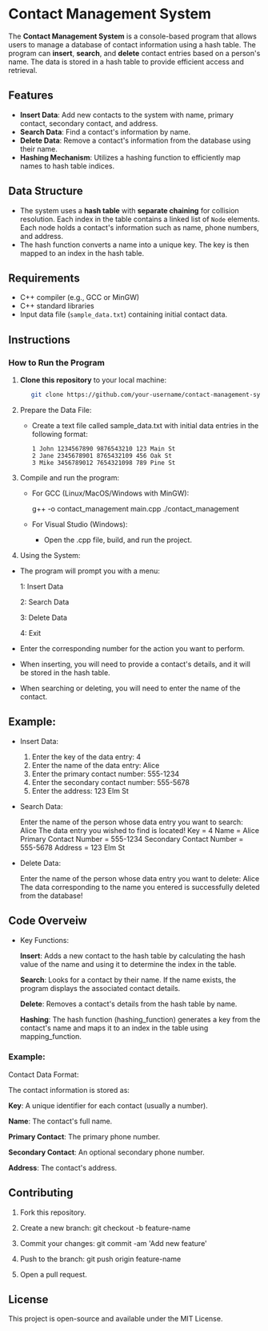 # Contact Management System

The **Contact Management System** is a console-based program that allows users to manage a database of contact information using a hash table. The program can **insert**, **search**, and **delete** contact entries based on a person's name. The data is stored in a hash table to provide efficient access and retrieval.

## Features

- **Insert Data**: Add new contacts to the system with name, primary contact, secondary contact, and address.
- **Search Data**: Find a contact's information by name.
- **Delete Data**: Remove a contact's information from the database using their name.
- **Hashing Mechanism**: Utilizes a hashing function to efficiently map names to hash table indices.

## Data Structure

- The system uses a **hash table** with **separate chaining** for collision resolution. Each index in the table contains a linked list of `Node` elements. Each node holds a contact's information such as name, phone numbers, and address.
- The hash function converts a name into a unique key. The key is then mapped to an index in the hash table.

## Requirements

- C++ compiler (e.g., GCC or MinGW)
- C++ standard libraries
- Input data file (`sample_data.txt`) containing initial contact data.

## Instructions

### How to Run the Program

1. **Clone this repository** to your local machine:
   ```bash
      git clone https://github.com/your-username/contact-management-system.git
2. Prepare the Data File:

   - Create a text file called sample_data.txt with initial data entries in the following format:
   
         1 John 1234567890 9876543210 123 Main St
         2 Jane 2345678901 8765432109 456 Oak St
         3 Mike 3456789012 7654321098 789 Pine St
     
3. Compile and run the program:

   - For GCC (Linux/MacOS/Windows with MinGW):

      g++ -o contact_management main.cpp
      ./contact_management
   
   - For Visual Studio (Windows):

      - Open the .cpp file, build, and run the project.

4. Using the System:

- The program will prompt you with a menu:

   1: Insert Data

   2: Search Data

   3: Delete Data

   4: Exit

- Enter the corresponding number for the action you want to perform.

- When inserting, you will need to provide a contact's details, and it will be stored in the hash table.

- When searching or deleting, you will need to enter the name of the contact.

## Example:

- Insert Data:

   1. Enter the key of the data entry: 4
   2. Enter the name of the data entry: Alice
   3. Enter the primary contact number: 555-1234
   4. Enter the secondary contact number: 555-5678
   5. Enter the address: 123 Elm St
      
- Search Data:

   Enter the name of the person whose data entry you want to search: Alice
   The data entry you wished to find is located!
   Key = 4
   Name = Alice
   Primary Contact Number = 555-1234
   Secondary Contact Number = 555-5678
   Address = 123 Elm St
   
- Delete Data:

   Enter the name of the person whose data entry you want to delete: Alice
   The data corresponding to the name you entered is successfully deleted from the database!
   
## Code Overveiw

- Key Functions:

   **Insert**: Adds a new contact to the hash table by calculating the hash value of the name and using it to determine the index in the table.

   **Search**: Looks for a contact by their name. If the name exists, the program displays the associated contact details.

   **Delete**: Removes a contact's details from the hash table by name.

   **Hashing**: The hash function (hashing_function) generates a key from the contact's name and maps it to an index in the table using mapping_function.

### Example:

Contact Data Format:

   The contact information is stored as:

   **Key**: A unique identifier for each contact (usually a number).

   **Name**: The contact's full name.

   **Primary Contact**: The primary phone number.

   **Secondary Contact**: An optional secondary phone number.

   **Address**: The contact's address.

## Contributing

   1. Fork this repository.

   2. Create a new branch:
      git checkout -b feature-name

   3. Commit your changes:
      git commit -am 'Add new feature'

   4. Push to the branch:
      git push origin feature-name
   
   5. Open a pull request.

## License
   This project is open-source and available under the MIT License.
